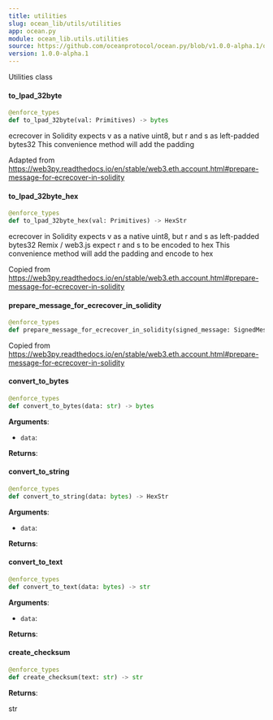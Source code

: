```yaml
---
title: utilities
slug: ocean_lib/utils/utilities
app: ocean.py
module: ocean_lib.utils.utilities
source: https://github.com/oceanprotocol/ocean.py/blob/v1.0.0-alpha.1/ocean_lib/utils/utilities.py
version: 1.0.0-alpha.1
---
```

Utilities class

#### to\_lpad\_32byte

```python
@enforce_types
def to_lpad_32byte(val: Primitives) -> bytes
```

ecrecover in Solidity expects v as a native uint8, but r and s as left-padded bytes32
This convenience method will add the padding

Adapted from https://web3py.readthedocs.io/en/stable/web3.eth.account.html#prepare-message-for-ecrecover-in-solidity

#### to\_lpad\_32byte\_hex

```python
@enforce_types
def to_lpad_32byte_hex(val: Primitives) -> HexStr
```

ecrecover in Solidity expects v as a native uint8, but r and s as left-padded bytes32
Remix / web3.js expect r and s to be encoded to hex
This convenience method will add the padding and encode to hex

Copied from https://web3py.readthedocs.io/en/stable/web3.eth.account.html#prepare-message-for-ecrecover-in-solidity

#### prepare\_message\_for\_ecrecover\_in\_solidity

```python
@enforce_types
def prepare_message_for_ecrecover_in_solidity(signed_message: SignedMessage) -> Tuple[HexStr, int, str, str]
```

Copied from https://web3py.readthedocs.io/en/stable/web3.eth.account.html#prepare-message-for-ecrecover-in-solidity

#### convert\_to\_bytes

```python
@enforce_types
def convert_to_bytes(data: str) -> bytes
```

**Arguments**:

- `data`: 

**Returns**:



#### convert\_to\_string

```python
@enforce_types
def convert_to_string(data: bytes) -> HexStr
```

**Arguments**:

- `data`: 

**Returns**:



#### convert\_to\_text

```python
@enforce_types
def convert_to_text(data: bytes) -> str
```

**Arguments**:

- `data`: 

**Returns**:



#### create\_checksum

```python
@enforce_types
def create_checksum(text: str) -> str
```

**Returns**:

str

